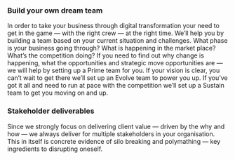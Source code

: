 ### Build your own dream team

In order to take your business through digital transformation your need to get in the game — with the right crew — at the right time. We’ll help you by building a team based on your current situation and challenges. What phase is your business going through? What is happening in the market place? What’s the competition doing? If you need to find out why change is happening, what the opportunities and strategic move opportunities are — we will help by setting up a Prime team for you. If your vision is clear, you can’t wait to get there we’ll set up an Evolve team to power you up. If you’ve got it all and need to run at pace with the competition we’ll set up a Sustain team to get you moving on and up.

### Stakeholder deliverables

Since we strongly focus on delivering client value — driven by the why and how — we always deliver for multiple stakeholders in your organisation. This in itself is concrete evidence of silo breaking and polymathing — key ingredients to disrupting oneself. 

